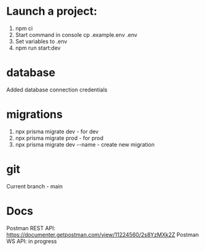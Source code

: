 # Launch a project:

1.  npm ci
2.  Start command in console cp .example.env .env
3.  Set variables to .env
4.  npm run start:dev

# database

Added database connection credentials

# migrations

1. npx prisma migrate dev - for dev
2. npx prisma migrate prod - for prod
3. npx prisma migrate dev --name <name> - create new migration

# git

Current branch - main

# Docs

Postman REST API: https://documenter.getpostman.com/view/11224560/2s8YzMXk2Z
Postman WS API: in progress
